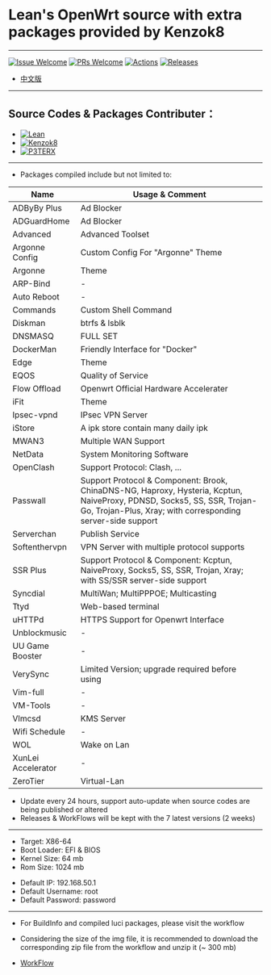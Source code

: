 # Lean's OpenWrt source with extra packages provided by Kenzok8

----

[1]: https://img.shields.io/badge/Issue-Welcome-brightgreen
[2]: https://github.com/Neurotoxin0/OpenWrt/issues/new
[3]: https://img.shields.io/badge/PRs-Welcome-brightgreen
[4]: https://github.com/Neurotoxin0/OpenWrt/pulls
[5]: https://img.shields.io/github/workflow/status/Neurotoxin0/OpenWrt/Project%20Openwrt%20CL
[6]: https://github.com/Neurotoxin0/OpenWrt/actions
[7]: https://img.shields.io/github/v/release/Neurotoxin0/OpenWrt
[8]: https://github.com/Neurotoxin0/OpenWrt/releases

[![Issue Welcome][1]][2]
[![PRs Welcome][3]][4]
[![Actions][5]][6]
[![Releases][7]][8]
- [中文版](https://github.com/Neurotoxin0/OpenWrt/blob/master/README.md "中文版")

----

## Source Codes & Packages Contributer：
+ [![Lean](https://img.shields.io/badge/OpenWrt%20Source%20Code-Lean-brightgreen?style=flat-square&logo=appveyor)](https://github.com/coolsnowwolf/lede) 
+ [![Kenzok8](https://img.shields.io/badge/OpenWrt%20Extra%20Packages-Kenzok8-brightgreen?style=flat-square&logo=appveyor)](https://github.com/kenzok8/openwrt-packages) 
+ [![P3TERX](https://img.shields.io/badge/Github%20WorkFlow%20Auto%20Build-P3TERX-brightgreen?style=flat-square&logo=appveyor)](https://github.com/P3TERX/Actions-OpenWrt)

----

+ Packages compiled include but not limited to: 

|Name|Usage & Comment
-|-
|ADByBy Plus|Ad Blocker|
|ADGuardHome|Ad Blocker|
|Advanced|Advanced Toolset|
|Argonne Config|Custom Config For "Argonne" Theme|
|Argonne|Theme|
|ARP-Bind|-|
|Auto Reboot|-|
|Commands|Custom Shell Command|
|Diskman|btrfs & lsblk|
|DNSMASQ|FULL SET|
|DockerMan|Friendly Interface for "Docker"|
|Edge|Theme|
|EQOS|Quality of Service|
|Flow Offload|Openwrt Official Hardware Accelerater|
|iFit|Theme|
|Ipsec-vpnd|IPsec VPN Server|
|iStore|A ipk store contain many daily ipk|
|MWAN3|Multiple WAN Support|
|NetData|System Monitoring Software|
|OpenClash|Support Protocol: Clash, ...|
|Passwall|Support Protocol & Component: Brook, ChinaDNS-NG, Haproxy, Hysteria, Kcptun, NaiveProxy, PDNSD, Socks5, SS, SSR, Trojan-Go, Trojan-Plus, Xray; with corresponding server-side support|
|Serverchan|Publish Service|
|Softenthervpn|VPN Server with multiple protocol supports|
|SSR Plus|Support Protocol & Component: Kcptun, NaiveProxy, Socks5, SS, SSR, Trojan, Xray; with SS/SSR server-side support|
|Syncdial|MultiWan; MultiPPPOE; Multicasting|
|Ttyd|Web-based terminal|
|uHTTPd|HTTPS Support for Openwrt Interface|
|Unblockmusic|-|
|UU Game Booster|-|
|VerySync|Limited Version; upgrade required before using|
|Vim-full|-|
|VM-Tools|-|
|Vlmcsd|KMS Server|
|Wifi Schedule|-|
|WOL|Wake on Lan|
|XunLei Accelerator|-|
|ZeroTier|Virtual-Lan|

- Update every 24 hours, support auto-update when source codes are being published or altered
- Releases & WorkFlows will be kept with the 7 latest versions (2 weeks)

----

- Target: X86-64
- Boot Loader: EFI & BIOS
- Kernel Size: 64 mb
- Rom Size: 1024 mb
+ Default IP: 192.168.50.1
+ Default Username: root
+ Default Password: password

----

+ For BuildInfo and compiled luci packages, please visit the workflow
- Considering the size of the img file, it is recommended to download the corresponding zip file from the workflow and unzip it (~ 300 mb)
+ [WorkFlow](https://github.com/Neurotoxin0/OpenWrt/actions "WorkFlow")

